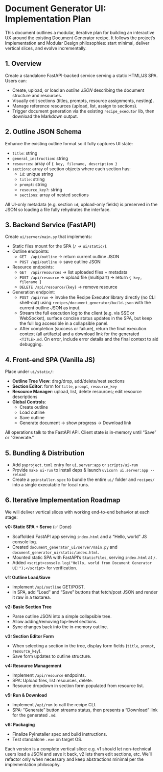 # Document Generator UI: Implementation Plan

This document outlines a modular, iterative plan for building an interactive UX around the existing Document Generator recipe. It follows the project’s Implementation and Modular Design philosophies: start minimal, deliver vertical slices, and evolve incrementally.

## 1. Overview

Create a standalone FastAPI-backed service serving a static HTML/JS SPA. Users can:

- Create, upload, or load an _outline JSON_ describing the document structure and resources.
- Visually edit sections (titles, prompts, resource assignments, nesting).
- Manage reference resources (upload, list, assign to sections).
- Trigger document generation via the existing `recipe_executor` lib, then download the Markdown output.

## 2. Outline JSON Schema

Enhance the existing outline format so it fully captures UI state:

- `title`: string
- `general_instruction`: string
- `resources`: array of `{ key, filename, description }`
- `sections`: array of section objects where each section has:
  - `id`: unique string
  - `title`: string
  - `prompt`: string
  - `resource_key?`: string
  - `sections`: array of nested sections

All UI-only metadata (e.g. section `id`, upload-only fields) is preserved in the JSON so loading a file fully rehydrates the interface.

## 3. Backend Service (FastAPI)

Create `ui/server/main.py` that implements:

- Static files mount for the SPA (`/` → `ui/static/`).
- Outline endpoints:
  - `GET  /api/outline` → return current outline JSON
  - `POST /api/outline` → save outline JSON
- Resource endpoints:
  - `GET  /api/resources` → list uploaded files + metadata
  - `POST /api/resource` → upload file (multipart) → return `{ key, filename }`
  - `DELETE /api/resource/{key}` → remove resource
- Generation endpoint:
  - `POST /api/run` → invoke the Recipe Executor library directly (no CLI shell-out) using `recipes/document_generator/build.json` with the current outline JSON as input.
  - Stream the full execution log to the client (e.g. via SSE or WebSocket), surface concise status updates in the SPA, but keep the full log accessible in a collapsible panel.
  - After completion (success or failure), return the final execution context (all artifacts) and a download link for the generated `<TITLE>.md`. On error, include error details and the final context to aid debugging.

## 4. Front-end SPA (Vanilla JS)

Place under `ui/static/`:

- **Outline Tree View**: drag/drop, add/delete/nest sections
- **Section Editor**: form for `title`, `prompt`, `resource_key`
- **Resource Manager**: upload, list, delete resources; edit resource descriptions
- **Global Controls**:
  - Create outline
  - Load outline
  - Save outline
  - Generate document → show progress → Download link

All operations talk to the FastAPI API. Client state is in-memory until “Save” or “Generate.”

## 5. Bundling & Distribution

- Add `pyproject.toml` entry for `ui.server:app` or `scripts/ui-run`
- Provide `make ui-run` to install deps & launch `uvicorn ui.server:app --reload`
- Create a `pyinstaller.spec` to bundle the entire `ui/` folder and `recipes/` into a single executable for local runs.

## 6. Iterative Implementation Roadmap

We will deliver vertical slices with working end-to-end behavior at each stage:

**v0: Static SPA + Serve** (✅ Done)

- Scaffolded FastAPI app serving `index.html` and a “Hello, world” JS console log.
- Created `document_generator_ui/server/main.py` and `document_generator_ui/static/index.html`.
- Mounted static SPA with FastAPI’s `StaticFiles`, serving `index.html` at `/`.
- Added `<script>console.log("Hello, world from Document Generator UI!");</script>` for verification.

**v1: Outline Load/Save**

- Implement `/api/outline` GET/POST.
- In SPA, add “Load” and “Save” buttons that fetch/post JSON and render it raw in a textarea.

**v2: Basic Section Tree**

- Parse outline JSON into a simple collapsible tree.
- Allow adding/removing top-level sections.
- Sync changes back into the in-memory outline.

**v3: Section Editor Form**

- When selecting a section in the tree, display form fields (`title`, `prompt`, `resource_key`).
- Save form updates to outline structure.

**v4: Resource Management**

- Implement `/api/resource` endpoints.
- SPA: Upload files, list resources, delete.
- Resource dropdown in section form populated from resource list.

**v5: Run & Download**

- Implement `/api/run` to call the recipe CLI.
- SPA: “Generate” button streams status, then presents a “Download” link for the generated `.md`.

**v6: Packaging**

- Finalize PyInstaller spec and build instructions.
- Test standalone `.exe` on target OS.

Each version is a complete vertical slice: e.g. v1 should let non-technical users load a JSON and save it back, v2 lets them edit sections, etc. We’ll refactor only when necessary and keep abstractions minimal per the implementation philosophy.
